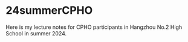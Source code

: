 # 24summerCPHO

Here is my lecture notes for CPHO participants in Hangzhou No.2 High School in summer 2024.
